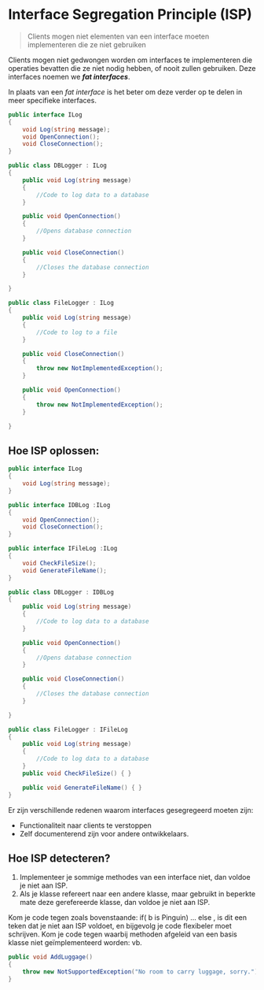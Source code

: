 # Interface Segregation Principle (ISP)

> Clients mogen niet elementen van een interface moeten implementeren die ze niet gebruiken

Clients mogen niet gedwongen worden om interfaces te implementeren die operaties bevatten die ze niet nodig hebben, of nooit zullen gebruiken. Deze interfaces noemen we ***fat interfaces***.

In plaats van een *fat interface* is het beter om deze verder op te delen in meer specifieke interfaces.

```csharp
public interface ILog
{
    void Log(string message);
    void OpenConnection();
    void CloseConnection();
}

public class DBLogger : ILog
{
    public void Log(string message)
    {
        //Code to log data to a database
    }

    public void OpenConnection()
    {
        //Opens database connection
    }

    public void CloseConnection()
    {
        //Closes the database connection
    }

}

public class FileLogger : ILog
{
    public void Log(string message)
    {
        //Code to log to a file           
    }

    public void CloseConnection()
    {
        throw new NotImplementedException();
    }

    public void OpenConnection()
    {
        throw new NotImplementedException();
    }

}
```

## Hoe ISP oplossen:

```csharp
public interface ILog
{
    void Log(string message);     
}

public interface IDBLog :ILog
{
    void OpenConnection();
    void CloseConnection();
}

public interface IFileLog :ILog
{
    void CheckFileSize();
    void GenerateFileName();
}

public class DBLogger : IDBLog
{
    public void Log(string message)
    {
        //Code to log data to a database
    }

    public void OpenConnection()
    {
        //Opens database connection
    }

    public void CloseConnection()
    {
        //Closes the database connection
    }

}

public class FileLogger : IFileLog
{
    public void Log(string message)
    {
        //Code to log data to a database
    }
    public void CheckFileSize() { }

    public void GenerateFileName() { }
}
```

Er zijn verschillende redenen waarom interfaces gesegregeerd moeten zijn:

- Functionaliteit naar clients te verstoppen
- Zelf documenterend zijn voor andere ontwikkelaars.

## Hoe ISP detecteren?

1. Implementeer je sommige methodes van een interface niet, dan voldoe je niet aan ISP.
2. Als je klasse refereert naar een andere klasse, maar gebruikt in beperkte mate deze gerefereerde klasse, dan voldoe je niet aan ISP.

Kom je code tegen zoals bovenstaande: if( b is Pinguin) ... else , is dit een teken dat je niet aan ISP voldoet, en bijgevolg je code flexibeler moet schrijven.
Kom je code tegen waarbij methoden afgeleid van een basis klasse niet geïmplementeerd worden: vb.

```csharp
public void AddLuggage() 
{
    throw new NotSupportedException("No room to carry luggage, sorry."); 
}
```
